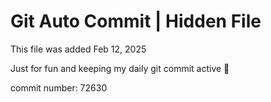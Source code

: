 # Git Auto Commit | Hidden File

This file was added Feb 12, 2025

Just for fun and keeping my daily git commit active 🤪

commit number: 72630
